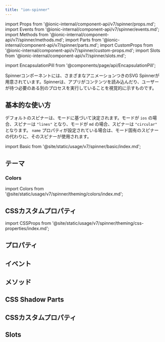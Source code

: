 ```yaml
---
title: "ion-spinner"
---
```

import Props from '@ionic-internal/component-api/v7/spinner/props.md';
import Events from '@ionic-internal/component-api/v7/spinner/events.md';
import Methods from '@ionic-internal/component-api/v7/spinner/methods.md';
import Parts from '@ionic-internal/component-api/v7/spinner/parts.md';
import CustomProps from '@ionic-internal/component-api/v7/spinner/custom-props.md';
import Slots from '@ionic-internal/component-api/v7/spinner/slots.md';

<head>
  <title>ion-spinner | Animated Spinner Icon Components and Properties</title>
  <meta name="description" content="ion-spinner コンポーネントは、アニメーションするさまざまな SVG スピナーを提供します。これらのアイコンは、アプリがロード中であることや、別の処理を実行していることを示し、待機させることができます。" />
</head>

import EncapsulationPill from '@components/page/api/EncapsulationPill';

<EncapsulationPill type="shadow" />


Spinnerコンポーネントには、さまざまなアニメーションつきのSVG Spinnerが用意されています。Spinnerは、アプリがコンテンツを読み込んだり、ユーザーが待つ必要のある別のプロセスを実行していることを視覚的に示すものです。


## 基本的な使い方

デフォルトのスピナーは、モードに基づいて決定されます。モードが `ios` の場合、スピナーは `"lines"` となり、モードが `md` の場合、スピナーは `"circular"` となります。 `name` プロパティが設定されている場合は、モード固有のスピナーの代わりに、そのスピナーが使用されます。

import Basic from '@site/static/usage/v7/spinner/basic/index.md';

<Basic />

## テーマ

### Colors

import Colors from '@site/static/usage/v7/spinner/theming/colors/index.md';

<Colors />

## CSSカスタムプロパティ

import CSSProps from '@site/static/usage/v7/spinner/theming/css-properties/index.md';

<CSSProps />


## プロパティ
<Props />

## イベント
<Events />

## メソッド
<Methods />

## CSS Shadow Parts
<Parts />

## CSSカスタムプロパティ
<CustomProps />

## Slots
<Slots />
